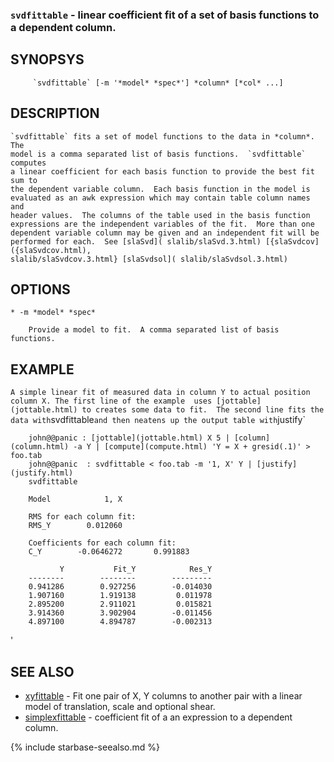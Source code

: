 
### `svdfittable` - linear coefficient fit of a set of basis functions to a dependent column.

SYNOPSYS
--------

```
     `svdfittable` [-m '*model* *spec*'] *column* [*col* ...]
```

DESCRIPTION
-----------

    `svdfittable` fits a set of model functions to the data in *column*.  The
    model is a comma separated list of basis functions.  `svdfittable` computes
    a linear coefficient for each basis function to provide the best fit sum to
    the dependent variable column.  Each basis function in the model is
    evaluated as an awk expression which may contain table column names and
    header values.  The columns of the table used in the basis function
    expressions are the independent variables of the fit.  More than one
    dependent variable column may be given and an independent fit will be
    performed for each.  See [slaSvd]( slalib/slaSvd.3.html) [{slaSvdcov]({slaSvdcov.html),
    slalib/slaSvdcov.3.html} [slaSvdsol]( slalib/slaSvdsol.3.html)


OPTIONS
-------

    * -m *model* *spec*

        Provide a model to fit.  A comma separated list of basis functions.


EXAMPLE
-------

`
 A simple linear fit of measured data in column Y to actual position column X.
 The first line of the example  uses [jottable](jottable.html) to creates some data to fit.  The
 second line fits the data with `svdfittable` and then neatens up the output
 table with `justify`

```
    john@@panic : [jottable](jottable.html) X 5 | [column](column.html) -a Y | [compute](compute.html) 'Y = X + gresid(.1)' > foo.tab
    john@@panic  : svdfittable < foo.tab -m '1, X' Y | [justify](justify.html)
    svdfittable
            
    Model            1, X
            
    RMS for each column fit:
    RMS_Y        0.012060
            
    Coefficients for each column fit:
    C_Y        -0.0646272       0.991883
            
           Y           Fit_Y            Res_Y
    --------        --------        ---------
    0.941286        0.927256        -0.014030
    1.907160        1.919138         0.011978
    2.895200        2.911021         0.015821
    3.914360        3.902904        -0.011456
    4.897100        4.894787        -0.002313
```
'

SEE ALSO
--------


- [xyfittable]( xyfittable.html)   - Fit one pair of X, Y columns to another pair with a linear model of translation, scale and optional shear.
- [simplexfittable]( simplexfittable.html) - coefficient fit of a an expression to a dependent column.


{% include starbase-seealso.md %}
